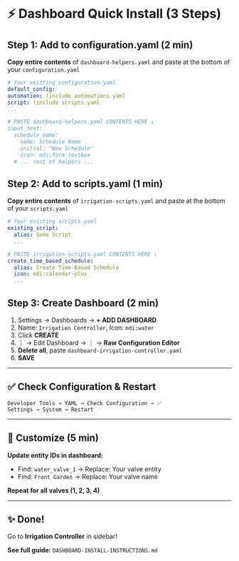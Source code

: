 # ⚡ Dashboard Quick Install (3 Steps)

## Step 1: Add to configuration.yaml (2 min)

**Copy entire contents** of `dashboard-helpers.yaml` and paste at the bottom of your `configuration.yaml`

```yaml
# Your existing configuration.yaml
default_config:
automation: !include automations.yaml
script: !include scripts.yaml
...

# PASTE dashboard-helpers.yaml CONTENTS HERE ↓
input_text:
  schedule_name:
    name: Schedule Name
    initial: "New Schedule"
    icon: mdi:form-textbox
  # ... rest of helpers ...
```

## Step 2: Add to scripts.yaml (1 min)

**Copy entire contents** of `irrigation-scripts.yaml` and paste at the bottom of your `scripts.yaml`

```yaml
# Your existing scripts.yaml
existing_script:
  alias: Some Script
  ...

# PASTE irrigation-scripts.yaml CONTENTS HERE ↓
create_time_based_schedule:
  alias: Create Time-Based Schedule
  icon: mdi:calendar-plus
  ...
```

## Step 3: Create Dashboard (2 min)

1. Settings → Dashboards → **+ ADD DASHBOARD**
2. Name: `Irrigation Controller`, Icon: `mdi:water`
3. Click **CREATE**
4. ⋮ → Edit Dashboard → ⋮ → **Raw Configuration Editor**
5. **Delete all**, paste `dashboard-irrigation-controller.yaml`
6. **SAVE**

---

## ✅ Check Configuration & Restart

```
Developer Tools → YAML → Check Configuration → ✅
Settings → System → Restart
```

---

## 🎯 Customize (5 min)

**Update entity IDs in dashboard:**
- Find: `water_valve_1` → Replace: Your valve entity
- Find: `Front Garden` → Replace: Your valve name

**Repeat for all valves (1, 2, 3, 4)**

---

## ✨ Done!

Go to **Irrigation Controller** in sidebar!

**See full guide:** `DASHBOARD-INSTALL-INSTRUCTIONS.md`
